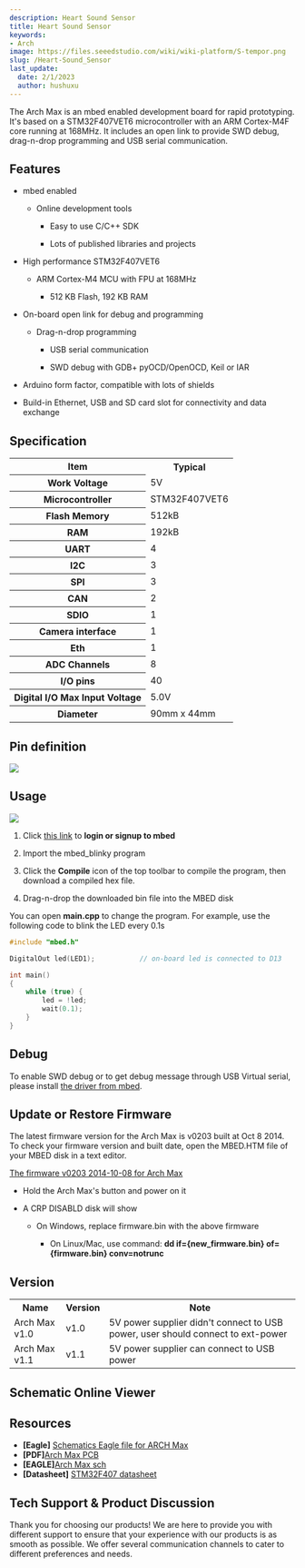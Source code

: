 ```yaml
---
description: Heart Sound Sensor
title: Heart Sound Sensor
keywords:
- Arch
image: https://files.seeedstudio.com/wiki/wiki-platform/S-tempor.png
slug: /Heart-Sound_Sensor
last_update:
  date: 2/1/2023
  author: hushuxu
---
```



The Arch Max is an mbed enabled development board for rapid prototyping.
It's based on a STM32F407VET6 microcontroller with an ARM Cortex-M4F core running at 168MHz. It includes an open link to provide SWD debug, drag-n-drop programming and USB serial communication.

##   Features  

*   mbed enabled

    *   Online development tools

        *   Easy to use C/C++ SDK

        *   Lots of published libraries and projects

*   High performance STM32F407VET6

    *   ARM Cortex-M4 MCU with FPU at 168MHz

        *   512 KB Flash, 192 KB RAM

*   On-board open link for debug and programming

    *   Drag-n-drop programming

        *   USB serial communication

        *   SWD debug with GDB+ pyOCD/OpenOCD, Keil or IAR

*   Arduino form factor, compatible with lots of shields

*   Build-in Ethernet, USB and SD card slot for connectivity and data exchange

##   Specification  

<table  cellspacing="0" width="80%">
<tr>
<th scope="col"> Item
</th>
<th scope="col"> Typical
</th></tr>
<tr>
<th scope="row"> Work Voltage
</th>
<td> 5V
</td></tr>
<tr>
<th scope="row"> Microcontroller
</th>
<td> STM32F407VET6
</td></tr>
<tr>
<th scope="row"> Flash Memory
</th>
<td> 512kB
</td></tr>
<tr>
<th scope="row"> RAM
</th>
<td> 192kB
</td></tr>
<tr>
<th scope="row"> UART
</th>
<td> 4
</td></tr>
<tr>
<th scope="row"> I2C
</th>
<td> 3
</td></tr>
<tr>
<th scope="row"> SPI
</th>
<td> 3
</td></tr>
<tr>
<th scope="row"> CAN
</th>
<td> 2
</td></tr>
<tr>
<th scope="row"> SDIO
</th>
<td> 1
</td></tr>
<tr>
<th scope="row"> Camera interface
</th>
<td> 1
</td></tr>
<tr>
<th scope="row"> Eth
</th>
<td> 1
</td></tr>
<tr>
<th scope="row"> ADC Channels
</th>
<td> 8
</td></tr>
<tr>
<th scope="row"> I/O pins
</th>
<td>40
</td></tr>
<tr>
<th scope="row"> Digital I/O Max Input Voltage
</th>
<td> 5.0V
</td></tr>
<tr>
<th scope="row"> Diameter
</th>
<td> 90mm x 44mm
</td></tr></table>

##   Pin definition

![](https://files.seeedstudio.com/wiki/Arch_Max/img/Arch_Max_Pinout.png)

##   Usage

![](https://files.seeedstudio.com/wiki/Arch_Max/img/Get_started_with_mbed.png)

1.  Click [this link](https://developer.mbed.org/compiler/#import:/teams/mbed/code/mbed_blinky/;platform:Seeed-Arch-MAX) to **login or signup to mbed**

2.  Import the mbed_blinky program

3.  Click the **Compile** icon of the top toolbar to compile the program, then download a compiled hex file.

4.  Drag-n-drop the downloaded bin file into the MBED disk

You can open **main.cpp** to change the program. For example, use the following code to blink the LED every 0.1s

```c
#include "mbed.h"

DigitalOut led(LED1);           // on-board led is connected to D13

int main()
{
    while (true) {
        led = !led;
        wait(0.1);
    }
}
```

##   Debug

To enable SWD debug or to get debug message through USB Virtual serial, please install [the driver from mbed](https://developer.mbed.org/handbook/Windows-serial-configuration).

##   Update or Restore Firmware

The latest firmware version for the Arch Max is v0203 built at Oct 8  2014. To check your firmware version and built date, open the MBED.HTM file of your MBED disk in a text editor.

[The firmware v0203 2014-10-08 for Arch Max](https://developer.mbed.org/media/uploads/yihui/lpc11u35_nrf51822_if_mbed_v203_20141008.bin)

*   Hold the Arch Max's button and power on it

*   A CRP DISABLD disk will show

    *   On Windows, replace firmware.bin with the above firmware

        *   On Linux/Mac, use command: **dd if={new_firmware.bin} of={firmware.bin} conv=notrunc**

##   Version

<table>
<tr>
<th> Name </th>
<th> Version </th>
<th> Note
</th></tr>
<tr>
<td> Arch Max v1.0 </td>
<td> v1.0 </td>
<td> 5V power supplier didn't connect to USB power, user should connect to ext-power
</td></tr>
<tr>
<td> Arch Max v1.1 </td>
<td> v1.1 </td>
<td> 5V power supplier can connect to USB power
</td></tr></table>


## Schematic Online Viewer

<div className="altium-ecad-viewer" data-project-src="https://files.seeedstudio.com/wiki/Arch_Max/res/ARCH_Max.zip" style={{borderRadius: '0px 0px 4px 4px', height: 500, borderStyle: 'solid', borderWidth: 1, borderColor: 'rgb(241, 241, 241)', overflow: 'hidden', maxWidth: 1280, maxHeight: 700, boxSizing: 'border-box'}}>
</div>


##   Resources

- **[Eagle]**  [Schematics Eagle file for ARCH Max](https://files.seeedstudio.com/wiki/Arch_Max/res/ARCH_Max.zip)
- **[PDF]**[Arch Max PCB](https://files.seeedstudio.com/wiki/Arch_Max/res/Arch%20Max.pdf)
- **[EAGLE]**[Arch Max sch](https://files.seeedstudio.com/wiki/Arch_Max/res/Arch%20Max.sch)
- **[Datasheet]**  [STM32F407 datasheet](https://files.seeedstudio.com/wiki/Arch_Max/res/STM32F407.pdf)

## Tech Support & Product Discussion

Thank you for choosing our products! We are here to provide you with different support to ensure that your experience with our products is as smooth as possible. We offer several communication channels to cater to different preferences and needs.

<div class="button_tech_support_container">
<a href="https://forum.seeedstudio.com/" class="button_forum"></a> 
<a href="https://www.seeedstudio.com/contacts" class="button_email"></a>
</div>

<div class="button_tech_support_container">
<a href="https://discord.gg/eWkprNDMU7" class="button_discord"></a> 
<a href="https://github.com/Seeed-Studio/wiki-documents/discussions/69" class="button_discussion"></a>
</div>
